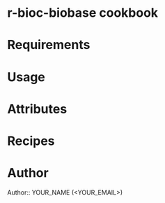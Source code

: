 # r-bioc-biobase cookbook

# Requirements

# Usage

# Attributes

# Recipes

# Author

Author:: YOUR_NAME (<YOUR_EMAIL>)
